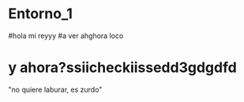 # Entorno_1
#hola mi reyyy
#a ver ahghora loco
# y ahora?ssiicheckiissedd3gdgdfd
"no quiere laburar, es zurdo"